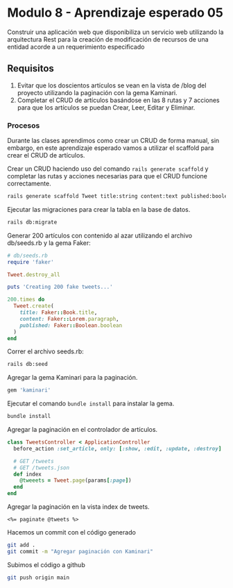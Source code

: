 # Modulo 8 - Aprendizaje esperado 05

Construir una aplicación web que disponibiliza un servicio web utilizando la arquitectura Rest para la creación de modificación de recursos de una entidad acorde a un requerimiento especificado

## Requisitos

1. Evitar que los doscientos artículos se vean en la vista de /blog del proyecto utilizando la paginación con la gema Kaminari.
2. Completar el CRUD de artículos basándose en las 8 rutas y 7 acciones para que los artículos se puedan Crear, Leer, Editar y Eliminar.

### Procesos

Durante las clases aprendimos como crear un CRUD de forma manual, sin embargo, en este aprendizaje esperado vamos a utilizar el scaffold para crear el CRUD de artículos.

Crear un CRUD haciendo uso del comando `rails generate scaffold` y completar las rutas y acciones necesarias para que el CRUD funcione correctamente.

```bash
rails generate scaffold Tweet title:string content:text published:boolean
```

Ejecutar las migraciones para crear la tabla en la base de datos.

```bash
rails db:migrate
```

Generar 200 artículos con contenido al azar utilizando el archivo db/seeds.rb y la gema Faker:

```ruby
# db/seeds.rb
require 'faker'

Tweet.destroy_all

puts 'Creating 200 fake tweets...'

200.times do
  Tweet.create(
    title: Faker::Book.title,
    content: Faker::Lorem.paragraph,
    published: Faker::Boolean.boolean
  )
end
```

Correr el archivo seeds.rb:

```bash
rails db:seed
```

Agregar la gema Kaminari para la paginación.

```ruby
gem 'kaminari'
```

Ejecutar el comando `bundle install` para instalar la gema.

```bash
bundle install
```

Agregar la paginación en el controlador de artículos.

```ruby
class TweetsController < ApplicationController
  before_action :set_article, only: [:show, :edit, :update, :destroy]

  # GET /tweets
  # GET /tweets.json
  def index
    @tweeets = Tweet.page(params[:page])
  end
end
```

Agregar la paginación en la vista index de tweets.

```erb
<%= paginate @tweets %>
```

Hacemos un commit con el código generado

```bash
git add .
git commit -m "Agregar paginación con Kaminari"
```

Subimos el código a github

```bash
git push origin main
```
